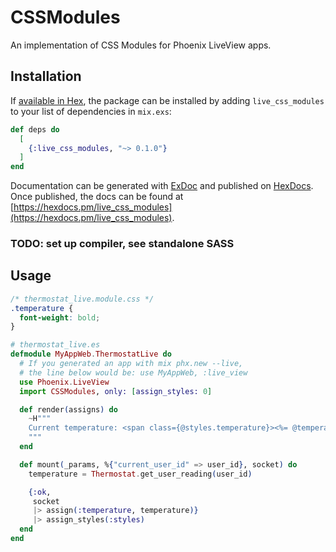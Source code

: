 # CSSModules

An implementation of CSS Modules for Phoenix LiveView apps.

## Installation

If [available in Hex](https://hex.pm/docs/publish), the package can be installed
by adding `live_css_modules` to your list of dependencies in `mix.exs`:

```elixir
def deps do
  [
    {:live_css_modules, "~> 0.1.0"}
  ]
end
```

Documentation can be generated with [ExDoc](https://github.com/elixir-lang/ex_doc)
and published on [HexDocs](https://hexdocs.pm). Once published, the docs can
be found at [https://hexdocs.pm/live_css_modules](https://hexdocs.pm/live_css_modules).

### TODO: set up compiler, see standalone SASS

## Usage

```css
/* thermostat_live.module.css */
.temperature {
  font-weight: bold;
}
```

```elixir
# thermostat_live.es
defmodule MyAppWeb.ThermostatLive do
  # If you generated an app with mix phx.new --live,
  # the line below would be: use MyAppWeb, :live_view
  use Phoenix.LiveView
  import CSSModules, only: [assign_styles: 0]

  def render(assigns) do
    ~H"""
    Current temperature: <span class={@styles.temperature}><%= @temperature %></span>
    """
  end

  def mount(_params, %{"current_user_id" => user_id}, socket) do
    temperature = Thermostat.get_user_reading(user_id)

    {:ok,
     socket
     |> assign(:temperature, temperature)}
     |> assign_styles(:styles)
  end
end
```
